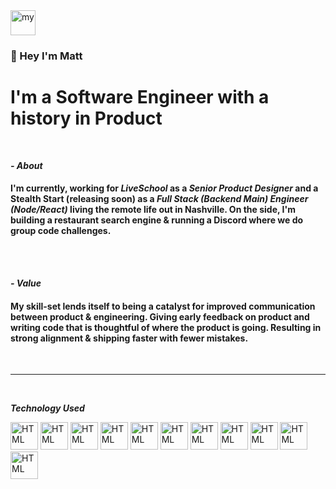 <img  src=https://gist.githubusercontent.com/MatthewVaccaro/54b5897f74a0d4ea56163a8c63d2c734/raw/b1b1ef9e35a4b7a35107a99658d320e0a359fe2b/georgeCady.svg height=40 alt=my dogs Cady and George>


### 🤙 Hey I'm Matt

# I'm a Software Engineer with a history in Product

<br />

**_- About_**

#### I'm currently, working for **_LiveSchool_** as a **_Senior Product Designer_** and a Stealth Start (releasing soon) as a **_Full Stack (Backend Main) Engineer (Node/React)_** living the remote life out in Nashville. On the side, I'm building a restaurant search engine & running a Discord where we do group code challenges.

<br />
<br />

**_- Value_**

#### My skill-set lends itself to being a catalyst for improved communication between product & engineering. Giving early feedback on product and writing code that is thoughtful of where the product is going. Resulting in strong alignment & shipping faster with fewer mistakes.

<br />

---

<br />

**_Technology Used_**

<img src=https://gist.githubusercontent.com/MatthewVaccaro/9edd1a31f8f7998e93ed68e0430e2e13/raw/462db2e031e3761ae23c193b2fa70ce960002048/jsIcon.svg   height=44px alt="HTML"/>
<img src=https://gist.githubusercontent.com/MatthewVaccaro/d374d4328afc70a5040acdb12d97108c/raw/1d6b8f8b3688eec2cc4bc1c89569bca6da7b6e7c/framerIcon.svg height=44px alt="HTML"/>
<img src=https://gist.githubusercontent.com/MatthewVaccaro/d374d4328afc70a5040acdb12d97108c/raw/1d6b8f8b3688eec2cc4bc1c89569bca6da7b6e7c/expressIcon.svg   height=44px alt="HTML"/>
<img src=https://gist.githubusercontent.com/MatthewVaccaro/d374d4328afc70a5040acdb12d97108c/raw/1d6b8f8b3688eec2cc4bc1c89569bca6da7b6e7c/knexIcon.svg   height=44px alt="HTML"/>
<img src=https://gist.githubusercontent.com/MatthewVaccaro/d374d4328afc70a5040acdb12d97108c/raw/1d6b8f8b3688eec2cc4bc1c89569bca6da7b6e7c/nodeIcon.svg   height=44px alt="HTML"/>
<img src=https://gist.githubusercontent.com/MatthewVaccaro/d374d4328afc70a5040acdb12d97108c/raw/1d6b8f8b3688eec2cc4bc1c89569bca6da7b6e7c/pgsqlIcon.svg   height=44px alt="HTML"/>
<img src=https://gist.githubusercontent.com/MatthewVaccaro/d374d4328afc70a5040acdb12d97108c/raw/1d6b8f8b3688eec2cc4bc1c89569bca6da7b6e7c/pupIcon.svg   height=44px alt="HTML"/>
<img src=https://gist.githubusercontent.com/MatthewVaccaro/d374d4328afc70a5040acdb12d97108c/raw/1d6b8f8b3688eec2cc4bc1c89569bca6da7b6e7c/pythonIcon.svg   height=44px alt="HTML"/>
<img src=https://gist.githubusercontent.com/MatthewVaccaro/d374d4328afc70a5040acdb12d97108c/raw/1d6b8f8b3688eec2cc4bc1c89569bca6da7b6e7c/reactIcon.svg   height=44px alt="HTML"/>
<img src=https://gist.githubusercontent.com/MatthewVaccaro/d374d4328afc70a5040acdb12d97108c/raw/1d6b8f8b3688eec2cc4bc1c89569bca6da7b6e7c/reduxIcon.svg   height=44px alt="HTML"/>
<img src=https://gist.githubusercontent.com/MatthewVaccaro/d374d4328afc70a5040acdb12d97108c/raw/1d6b8f8b3688eec2cc4bc1c89569bca6da7b6e7c/framerIcon.svg height=44px alt="HTML"/>
